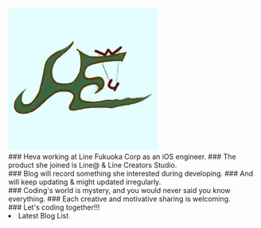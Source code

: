
<img src="/images/logo.png" width="300" class="about-logo">

<br/>
### Heva working at Line Fukuoka Corp as an iOS engineer.
### The product she joined is Line@ & Line Creators Studio.

<br/>
### Blog will record something she interested during developing.
### And will keep updating & might updated irregularly.

<br/>
### Coding's world is mystery, and you would never said you know everything.
### Each creative and motivative sharing is welcoming.

<br/>
### Let's coding together!!!

<br/>
<li href="/blog.html" class="footer-link">Latest Blog List</li>
